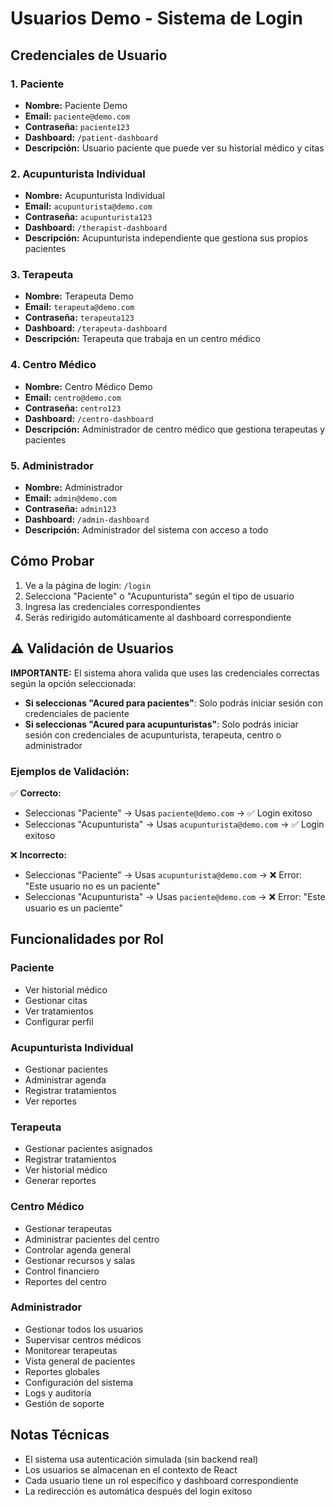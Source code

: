 # Usuarios Demo - Sistema de Login

## Credenciales de Usuario

### 1. Paciente
- **Nombre:** Paciente Demo
- **Email:** `paciente@demo.com`
- **Contraseña:** `paciente123`
- **Dashboard:** `/patient-dashboard`
- **Descripción:** Usuario paciente que puede ver su historial médico y citas

### 2. Acupunturista Individual
- **Nombre:** Acupunturista Individual
- **Email:** `acupunturista@demo.com`
- **Contraseña:** `acupunturista123`
- **Dashboard:** `/therapist-dashboard`
- **Descripción:** Acupunturista independiente que gestiona sus propios pacientes

### 3. Terapeuta
- **Nombre:** Terapeuta Demo
- **Email:** `terapeuta@demo.com`
- **Contraseña:** `terapeuta123`
- **Dashboard:** `/terapeuta-dashboard`
- **Descripción:** Terapeuta que trabaja en un centro médico

### 4. Centro Médico
- **Nombre:** Centro Médico Demo
- **Email:** `centro@demo.com`
- **Contraseña:** `centro123`
- **Dashboard:** `/centro-dashboard`
- **Descripción:** Administrador de centro médico que gestiona terapeutas y pacientes

### 5. Administrador
- **Nombre:** Administrador
- **Email:** `admin@demo.com`
- **Contraseña:** `admin123`
- **Dashboard:** `/admin-dashboard`
- **Descripción:** Administrador del sistema con acceso a todo

## Cómo Probar

1. Ve a la página de login: `/login`
2. Selecciona "Paciente" o "Acupunturista" según el tipo de usuario
3. Ingresa las credenciales correspondientes
4. Serás redirigido automáticamente al dashboard correspondiente

## ⚠️ Validación de Usuarios

**IMPORTANTE:** El sistema ahora valida que uses las credenciales correctas según la opción seleccionada:

- **Si seleccionas "Acured para pacientes"**: Solo podrás iniciar sesión con credenciales de paciente
- **Si seleccionas "Acured para acupunturistas"**: Solo podrás iniciar sesión con credenciales de acupunturista, terapeuta, centro o administrador

### Ejemplos de Validación:

✅ **Correcto:**
- Seleccionas "Paciente" → Usas `paciente@demo.com` → ✅ Login exitoso
- Seleccionas "Acupunturista" → Usas `acupunturista@demo.com` → ✅ Login exitoso

❌ **Incorrecto:**
- Seleccionas "Paciente" → Usas `acupunturista@demo.com` → ❌ Error: "Este usuario no es un paciente"
- Seleccionas "Acupunturista" → Usas `paciente@demo.com` → ❌ Error: "Este usuario es un paciente"

## Funcionalidades por Rol

### Paciente
- Ver historial médico
- Gestionar citas
- Ver tratamientos
- Configurar perfil

### Acupunturista Individual
- Gestionar pacientes
- Administrar agenda
- Registrar tratamientos
- Ver reportes

### Terapeuta
- Gestionar pacientes asignados
- Registrar tratamientos
- Ver historial médico
- Generar reportes

### Centro Médico
- Gestionar terapeutas
- Administrar pacientes del centro
- Controlar agenda general
- Gestionar recursos y salas
- Control financiero
- Reportes del centro

### Administrador
- Gestionar todos los usuarios
- Supervisar centros médicos
- Monitorear terapeutas
- Vista general de pacientes
- Reportes globales
- Configuración del sistema
- Logs y auditoría
- Gestión de soporte

## Notas Técnicas

- El sistema usa autenticación simulada (sin backend real)
- Los usuarios se almacenan en el contexto de React
- Cada usuario tiene un rol específico y dashboard correspondiente
- La redirección es automática después del login exitoso
